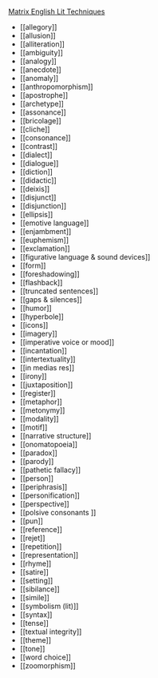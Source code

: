 [Matrix English Lit Techniques](https://www.matrix.edu.au/essential-guide-english-techniques/the-literary-techniques-toolkit/)

- [[allegory]]
- [[allusion]]
- [[alliteration]]
- [[ambiguity]]
- [[analogy]]
- [[anecdote]]
- [[anomaly]]
- [[anthropomorphism]]
- [[apostrophe]]
- [[archetype]]
- [[assonance]]
- [[bricolage]]
- [[cliche]]
- [[consonance]]
- [[contrast]]
- [[dialect]]
- [[dialogue]]
- [[diction]]
- [[didactic]]
- [[deixis]]
- [[disjunct]]
- [[disjunction]]
- [[ellipsis]]
- [[emotive language]]
- [[enjambment]]
- [[euphemism]]
- [[exclamation]]
- [[figurative language & sound devices]]
- [[form]]
- [[foreshadowing]]
- [[flashback]]
- [[truncated sentences]]
- [[gaps & silences]]
- [[humor]]
- [[hyperbole]]
- [[icons]]
- [[imagery]]
- [[imperative voice or mood]]
- [[incantation]]
- [[intertextuality]]
- [[in medias res]]
- [[irony]]
- [[juxtaposition]]
- [[register]]
- [[metaphor]]
- [[metonymy]]
- [[modality]]
- [[motif]]
- [[narrative structure]]
- [[onomatopoeia]]
- [[paradox]]
- [[parody]]
- [[pathetic fallacy]]
- [[person]]
- [[periphrasis]]
- [[personification]]
- [[perspective]]
- [[polsive consonants ]]
- [[pun]]
- [[reference]]
- [[rejet]]
- [[repetition]]
- [[representation]]
- [[rhyme]]
- [[satire]]
- [[setting]]
- [[sibilance]]
- [[simile]]
- [[symbolism (lit)]]
- [[syntax]]
- [[tense]]
- [[textual integrity]]
- [[theme]]
- [[tone]]
- [[word choice]]
- [[zoomorphism]]